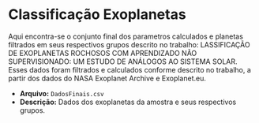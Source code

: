 # Classificação Exoplanetas
Aqui encontra-se o conjunto final dos parametros calculados e planetas filtrados em seus respectivos grupos descrito no trabalho: LASSIFICAÇÃO DE EXOPLANETAS ROCHOSOS COM APRENDIZADO NÃO SUPERVISIONADO: UM ESTUDO DE ANÁLOGOS AO SISTEMA SOLAR. Esses dados foram filtrados e calculados conforme descrito no trabalho, a partir dos dados do NASA Exoplanet Archive e Exoplanet.eu.

- **Arquivo:** `DadosFinais.csv`
- **Descrição:** Dados dos exoplanetas da amostra e seus respectivos grupos.
